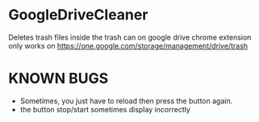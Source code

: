 # GoogleDriveCleaner
Deletes trash files inside the trash can on google drive chrome extension
only works on https://one.google.com/storage/management/drive/trash

# KNOWN BUGS
* Sometimes, you just have to reload then press the button again.
* the button stop/start sometimes display incorrectly
